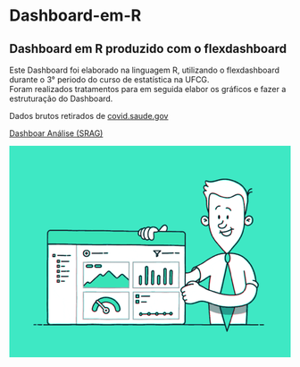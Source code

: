 # Dashboard-em-R
## Dashboard em R produzido com o flexdashboard

Este Dashboard foi elaborado na linguagem R, utilizando o flexdashboard durante o 3° periodo do curso de estatística na UFCG.  
Foram realizados tratamentos para em seguida elabor os gráficos e fazer a estruturação do Dashboard.

Dados brutos retirados de [covid.saude.gov](https://covid.saude.gov.br)  

[Dashboar Análise (SRAG)](https://5vuj2s-ronaldo-silva.shinyapps.io/app_flesh_dashboard/)  

![](https://github.com/ronaldocosta1/Dashboard-em-R/blob/main/giphy.gif)







